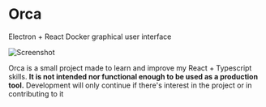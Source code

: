 # Orca
Electron + React Docker graphical user interface

![Screenshot](https://drive.google.com/uc?export=view&id=1yFkQsQmQ2fa3e7HvNBvY0gnFuWoixddI)

Orca is a small project made to learn and improve my React + Typescript skills. 
**It is not intended nor functional enough to be used as a production tool.** 
Development will only continue if there's interest in the project or  in contributing to it
